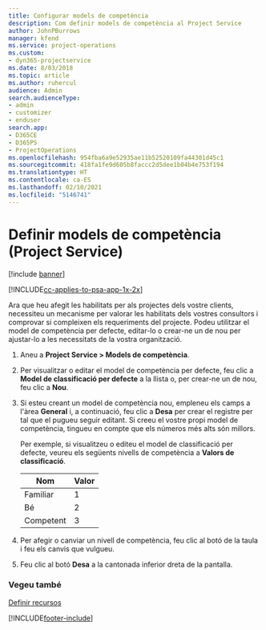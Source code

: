 ```yaml
---
title: Configurar models de competència
description: Com definir models de competència al Project Service
author: JohnPBurrows
manager: kfend
ms.service: project-operations
ms.custom:
- dyn365-projectservice
ms.date: 8/03/2018
ms.topic: article
ms.author: ruhercul
audience: Admin
search.audienceType:
- admin
- customizer
- enduser
search.app:
- D365CE
- D365PS
- ProjectOperations
ms.openlocfilehash: 954fba6a9e52935ae11b52520109fa44301d45c1
ms.sourcegitcommit: 418fa1fe9d605b8faccc2d5dee1b04b4e753f194
ms.translationtype: HT
ms.contentlocale: ca-ES
ms.lasthandoff: 02/10/2021
ms.locfileid: "5146741"
---
```

# <a name="set-up-proficiency-models-project-service"></a>Definir models de competència (Project Service)

[!include [banner](../includes/psa-now-project-operations.md)]

[!INCLUDE[cc-applies-to-psa-app-1x-2x](../includes/cc-applies-to-psa-app-1x-2x.md)]

Ara que heu afegit les habilitats per als projectes dels vostre clients, necessiteu un mecanisme per valorar les habilitats dels vostres consultors i comprovar si compleixen els requeriments del projecte. Podeu utilitzar el model de competència per defecte, editar-lo o crear-ne un de nou per ajustar-lo a les necessitats de la vostra organització.  
  
1.  Aneu a **Project Service > Models de competència**.  
  
2.  Per visualitzar o editar el model de competència per defecte, feu clic a **Model de classificació per defecte** a la llista o, per crear-ne un de nou, feu clic a **Nou**.  
  
3.  Si esteu creant un model de competència nou, empleneu els camps a l'àrea **General** i, a continuació, feu clic a **Desa** per crear el registre per tal que el pugueu seguir editant. Si creeu el vostre propi model de competència, tingueu en compte que els números més alts són millors.  
  
     Per exemple, si visualitzeu o editeu el model de classificació per defecte, veureu els següents nivells de competència a **Valors de classificació**.  
  
    |Nom|Valor|  
    |----------|-----------|  
    |Familiar|1|  
    |Bé|2|  
    |Competent|3|  
  
4.  Per afegir o canviar un nivell de competència, feu clic al botó de la taula i feu els canvis que vulgueu.  
  
5.  Feu clic al botó **Desa** a la cantonada inferior dreta de la pantalla.  
  
### <a name="see-also"></a>Vegeu també  
 [Definir recursos](../psa/set-up-resources.md)


[!INCLUDE[footer-include](../includes/footer-banner.md)]